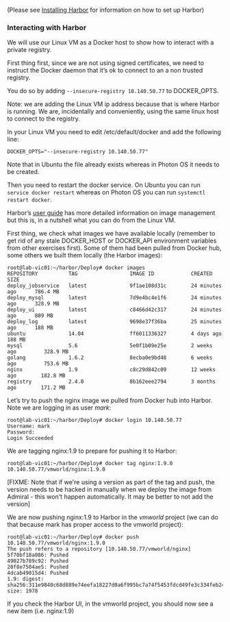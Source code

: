 (Please see [Installing Harbor](install-configure-harbor.md) for information on how to set up Harbor)

### Interacting with Harbor

We will use our Linux VM as a Docker host to show how to interact with a private registry. 

First thing first, since we are not using signed certificates, we need to instruct the Docker daemon that it’s ok to connect to an a non trusted registry. 

You do so by adding `--insecure-registry 10.140.50.77` to DOCKER_OPTS. 

Note: we are adding the Linux VM ip address because that is where Harbor is running. We are, incidentally and conveniently, using the same linux host to connect to the registry. 

In your Linux VM you need to edit /etc/default/docker and add the following line:
```
DOCKER_OPTS="--insecure-registry 10.140.50.77"
```
Note that in Ubuntu the file already exists whereas in Photon OS it needs to be created. 

Then you need to restart the docker service. On Ubuntu you can run `service docker restart` whereas on Photon OS you can run `systemctl restart docker`. 

Harbor’s [user guide](https://github.com/vmware/harbor/blob/master/docs/user_guide.md) has more detailed information on image management but this is, in a nutshell what you can do from the Linux VM. 

First thing, we check what images we have available locally (remember to get rid of any stale DOCKER_HOST or DOCKER_API environment variables from other exercises first). 
Some of them had been pulled from Docker hub, some others we built them locally (the Harbor images):
```
root@lab-vic01:~/harbor/Deploy# docker images
REPOSITORY          TAG                 IMAGE ID            CREATED             SIZE
deploy_jobservice   latest              9f1ae108d31c        24 minutes ago      786.4 MB
deploy_mysql        latest              7d9e4bc4e1f6        24 minutes ago      328.9 MB
deploy_ui           latest              c8466d42c317        24 minutes ago      809 MB
deploy_log          latest              9698e37f36ba        25 minutes ago      188 MB
ubuntu              14.04               ff6011336327        4 days ago          188 MB
mysql               5.6                 5e0f1b09e25e        2 weeks ago         328.9 MB
golang              1.6.2               8ecba0e9bd48        6 weeks ago         753.6 MB
nginx               1.9                 c8c29d842c09        12 weeks ago        182.8 MB
registry            2.4.0               8b162eee2794        3 months ago        171.2 MB
```

Let’s try to push the nginx image we pulled from Docker hub into Harbor. Note we are logging in as user _mark_:
```
root@lab-vic01:~/harbor/Deploy# docker login 10.140.50.77 
Username: mark
Password: 
Login Succeeded
```

We are tagging nginx:1.9 to prepare for pushing it to Harbor:
```
root@lab-vic01:~/harbor/Deploy# docker tag nginx:1.9.0 10.140.50.77/vmworld/nginx:1.9.0
```
[FIXME: Note that if we're using a version as part of the tag and push, the version needs to be hacked in manually when we deploy the image from Admiral - this won't happen automatically. It may be better to not add the version]

We are now pushing nginx:1.9 to Harbor in the _vmworld_ project (we can do that because mark has proper access to the vmworld project):
```
root@lab-vic01:~/harbor/Deploy# docker push 10.140.50.77/vmworld/nginx:1.9.0
The push refers to a repository [10.140.50.77/vmworld/nginx]
5f70bf18a086: Pushed 
49027b789c92: Pushed 
20f8e7504ae5: Pushed 
4dcab49015d4: Pushed 
1.9: digest: sha256:311e9840c68d889e74eefa18227d0a6f995bc7a74f5453fdcd49fe3c334feb24 size: 1978
```

If you check the Harbor UI, in the vmworld project, you should now see a new item (i.e. nginx:1.9)
